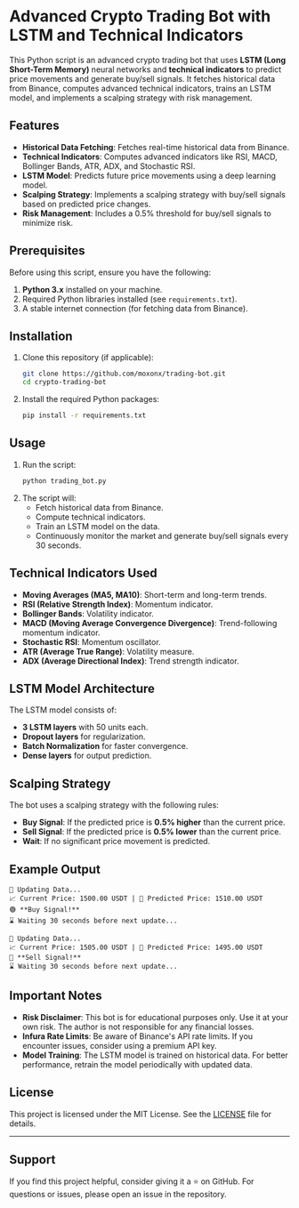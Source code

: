 # Advanced Crypto Trading Bot with LSTM and Technical Indicators

This Python script is an advanced crypto trading bot that uses **LSTM (Long Short-Term Memory)** neural networks and **technical indicators** to predict price movements and generate buy/sell signals. It fetches historical data from Binance, computes advanced technical indicators, trains an LSTM model, and implements a scalping strategy with risk management.

## Features
- **Historical Data Fetching**: Fetches real-time historical data from Binance.
- **Technical Indicators**: Computes advanced indicators like RSI, MACD, Bollinger Bands, ATR, ADX, and Stochastic RSI.
- **LSTM Model**: Predicts future price movements using a deep learning model.
- **Scalping Strategy**: Implements a scalping strategy with buy/sell signals based on predicted price changes.
- **Risk Management**: Includes a 0.5% threshold for buy/sell signals to minimize risk.

## Prerequisites
Before using this script, ensure you have the following:
1. **Python 3.x** installed on your machine.
2. Required Python libraries installed (see `requirements.txt`).
3. A stable internet connection (for fetching data from Binance).

## Installation
1. Clone this repository (if applicable):
   ```bash
   git clone https://github.com/moxonx/trading-bot.git
   cd crypto-trading-bot
   ```
2. Install the required Python packages:
   ```bash
   pip install -r requirements.txt
   ```

## Usage
1. Run the script:
   ```bash
   python trading_bot.py
   ```
2. The script will:
   - Fetch historical data from Binance.
   - Compute technical indicators.
   - Train an LSTM model on the data.
   - Continuously monitor the market and generate buy/sell signals every 30 seconds.

## Technical Indicators Used
- **Moving Averages (MA5, MA10)**: Short-term and long-term trends.
- **RSI (Relative Strength Index)**: Momentum indicator.
- **Bollinger Bands**: Volatility indicator.
- **MACD (Moving Average Convergence Divergence)**: Trend-following momentum indicator.
- **Stochastic RSI**: Momentum oscillator.
- **ATR (Average True Range)**: Volatility measure.
- **ADX (Average Directional Index)**: Trend strength indicator.

## LSTM Model Architecture
The LSTM model consists of:
- **3 LSTM layers** with 50 units each.
- **Dropout layers** for regularization.
- **Batch Normalization** for faster convergence.
- **Dense layers** for output prediction.

## Scalping Strategy
The bot uses a scalping strategy with the following rules:
- **Buy Signal**: If the predicted price is **0.5% higher** than the current price.
- **Sell Signal**: If the predicted price is **0.5% lower** than the current price.
- **Wait**: If no significant price movement is predicted.

## Example Output
```
📡 Updating Data...
📈 Current Price: 1500.00 USDT | 🔮 Predicted Price: 1510.00 USDT
🟢 **Buy Signal!**
⌛️ Waiting 30 seconds before next update...

📡 Updating Data...
📈 Current Price: 1505.00 USDT | 🔮 Predicted Price: 1495.00 USDT
🔴 **Sell Signal!**
⌛️ Waiting 30 seconds before next update...
```

## Important Notes
- **Risk Disclaimer**: This bot is for educational purposes only. Use it at your own risk. The author is not responsible for any financial losses.
- **Infura Rate Limits**: Be aware of Binance's API rate limits. If you encounter issues, consider using a premium API key.
- **Model Training**: The LSTM model is trained on historical data. For better performance, retrain the model periodically with updated data.

## License
This project is licensed under the MIT License. See the [LICENSE](LICENSE) file for details.

---

## Support
If you find this project helpful, consider giving it a ⭐ on GitHub. For questions or issues, please open an issue in the repository.



